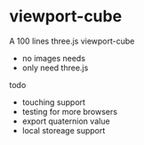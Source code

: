 # viewport-cube

A 100 lines three.js viewport-cube
- no images needs
- only need three.js

todo
- touching support
- testing for more browsers
- export quaternion value
- local storeage support
